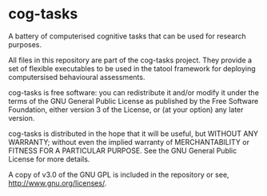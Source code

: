 cog-tasks
=========

A battery of computerised cognitive tasks that can be used for research purposes.

All files in this repository are part of the cog-tasks project. They provide a set 
of flexible executables to be used in the tatool framework for deploying 
computersised behavioural assessments. 

cog-tasks is free software: you can redistribute it and/or modify
it under the terms of the GNU General Public License as published by
the Free Software Foundation, either version 3 of the License, or
(at your option) any later version.

cog-tasks is distributed in the hope that it will be useful,
but WITHOUT ANY WARRANTY; without even the implied warranty of
MERCHANTABILITY or FITNESS FOR A PARTICULAR PURPOSE.  See the
GNU General Public License for more details.

A copy of v3.0 of the GNU GPL is included in the repository or see, 
<http://www.gnu.org/licenses/>.